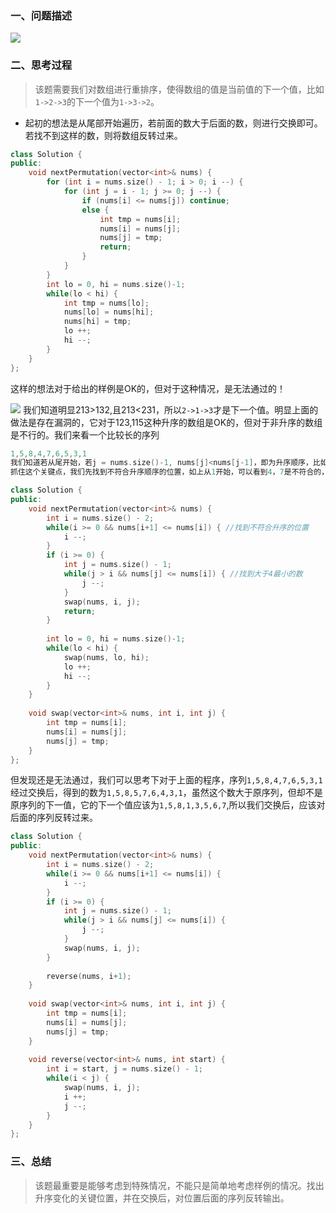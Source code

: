 ### 一、问题描述

![](https://user-gold-cdn.xitu.io/2019/3/15/1697f155270bbec1?w=768&h=283&f=png&s=39682)

### 二、思考过程
> 该题需要我们对数组进行重排序，使得数组的值是当前值的下一个值，比如```1->2->3```的下一个值为```1->3->2```。

- 起初的想法是从尾部开始遍历，若前面的数大于后面的数，则进行交换即可。若找不到这样的数，则将数组反转过来。

```c++
class Solution {
public:
    void nextPermutation(vector<int>& nums) {
        for (int i = nums.size() - 1; i > 0; i --) {
            for (int j = i - 1; j >= 0; j --) {
                if (nums[i] <= nums[j]) continue;
                else {
                    int tmp = nums[i];
                    nums[i] = nums[j];
                    nums[j] = tmp;
                    return;
                }
            }
        }
        int lo = 0, hi = nums.size()-1;
        while(lo < hi) {
            int tmp = nums[lo];
            nums[lo] = nums[hi];
            nums[hi] = tmp;
            lo ++;
            hi --;
        }
    }
};
```
这样的想法对于给出的样例是OK的，但对于这种情况，是无法通过的！

![](https://user-gold-cdn.xitu.io/2019/3/15/1697f1b6596df96f?w=511&h=173&f=png&s=9220)
我们知道明显213>132,且213<231，所以```2->1->3```才是下一个值。明显上面的做法是存在漏洞的，它对于123,115这种升序的数组是OK的，但对于非升序的数组是不行的。我们来看一个比较长的序列
```c++
1,5,8,4,7,6,5,3,1
我们知道若从尾开始，若j = nums.size()-1, nums[j]<nums[j-1]，即为升序顺序，比如上面的3，2，1，就是这个情况，那么它势必是最大的。
抓住这个关键点，我们先找到不符合升序顺序的位置，如上从1开始，可以看到4，7是不符合的，那么我们要把4进行交换，交换的数就从4后面的序列中找出大于4的最小的数。

class Solution {
public:
    void nextPermutation(vector<int>& nums) {
        int i = nums.size() - 2;
        while(i >= 0 && nums[i+1] <= nums[i]) { //找到不符合升序的位置
            i --;
        }
        if (i >= 0) {
            int j = nums.size() - 1;
            while(j > i && nums[j] <= nums[i]) { //找到大于4最小的数
                j --;
            }
            swap(nums, i, j);
            return;
        }
        
        int lo = 0, hi = nums.size()-1;
        while(lo < hi) { 
            swap(nums, lo, hi);
            lo ++;
            hi --;
        }
    }
    
    void swap(vector<int>& nums, int i, int j) {
        int tmp = nums[i];
        nums[i] = nums[j];
        nums[j] = tmp;
    }
};
```
但发现还是无法通过，我们可以思考下对于上面的程序，序列```1,5,8,4,7,6,5,3,1```经过交换后，得到的数为```1,5,8,5,7,6,4,3,1```，虽然这个数大于原序列，但却不是原序列的下一值，它的下一个值应该为```1,5,8,1,3,5,6,7```,所以我们交换后，应该对后面的序列反转过来。
```c++
class Solution {
public:
    void nextPermutation(vector<int>& nums) {
        int i = nums.size() - 2;
        while(i >= 0 && nums[i+1] <= nums[i]) {
            i --;
        }
        if (i >= 0) {
            int j = nums.size() - 1;
            while(j > i && nums[j] <= nums[i]) {
                j --;
            }
            swap(nums, i, j);
        }
        
        reverse(nums, i+1);
    }
    
    void swap(vector<int>& nums, int i, int j) {
        int tmp = nums[i];
        nums[i] = nums[j];
        nums[j] = tmp;
    }
    
    void reverse(vector<int>& nums, int start) {
        int i = start, j = nums.size() - 1;
        while(i < j) {
            swap(nums, i, j);
            i ++;
            j --;
        }
    }
};
```
### 三、总结
> 该题最重要是能够考虑到特殊情况，不能只是简单地考虑样例的情况。找出升序变化的关键位置，并在交换后，对位置后面的序列反转输出。